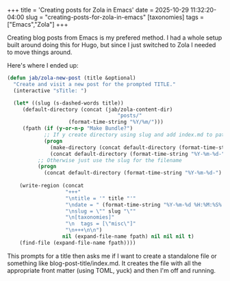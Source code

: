 +++
title = 'Creating posts for Zola in Emacs'
date = 2025-10-29 11:32:20-04:00
slug = "creating-posts-for-zola-in-emacs"
[taxonomies]
  tags = ["Emacs","Zola"]
+++

Creating blog posts from Emacs is my prefered method. I had a whole setup built around doing this for Hugo, but since I just switched to Zola I needed to move things around.

Here's where I ended up:

<!-- more -->

```lisp
(defun jab/zola-new-post (title &optional)
  "Create and visit a new post for the prompted TITLE."
  (interactive "sTitle: ")

  (let* ((slug (s-dashed-words title))
	 (default-directory (concat (jab/zola-content-dir)
                                    "posts/"
				    (format-time-string "%Y/%m/")))
	 (fpath (if (y-or-n-p "Make Bundle?")
		    ;; If y create directory using slug and add index.md to path
		    (progn
		      (make-directory (concat default-directory (format-time-string "%Y-%m-%d-") slug "/") 'parents)
		      (concat default-directory (format-time-string "%Y-%m-%d-") slug "/index.md"))
		  ;; Otherwise just use the slug for the filename
		  (progn
		    (concat default-directory (format-time-string "%Y-%m-%d-") slug ".md")))))
    
    (write-region (concat
                   "+++"
                   "\ntitle = '" title "'"
                   "\ndate = " (format-time-string "%Y-%m-%d %H:%M:%S%:z")
                   "\nslug = \"" slug "\""
                   "\n[taxonomies]"
                   "\n  tags = [\"misc\"]"
                   "\n+++\n\n")
                  nil (expand-file-name fpath) nil nil nil t)
    (find-file (expand-file-name fpath))))
```


This prompts for a title then asks me if I want to create a standalone file or something like blog-post-title/index.md. It creates the file with all the appropriate front matter (using TOML, yuck) and then I'm off and running.
